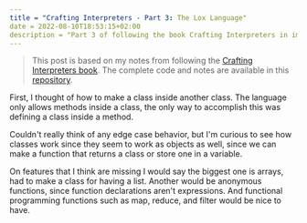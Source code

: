 ```yaml
---
title = "Crafting Interpreters - Part 3: The Lox Language"
date = 2022-08-10T18:53:15+02:00
description = "Part 3 of following the book Crafting Interpreters in implementing interpreters for the Lox programming language."
---
```



> This post is based on my notes from following the [Crafting Interpreters book](https://craftinginterpreters.com/).
> The complete code and notes are available in this [repository](https://github.com/EdSwordsmith/crafting_interpreters).

First, I thought of how to make a class inside another class. The language only allows methods inside a class, the only way to accomplish this was defining a class inside a method.

Couldn't really think of any edge case behavior, but I'm curious to see how classes work since they seem to work as objects as well, since we can make a function that returns a class or store one in a variable.

On features that I think are missing I would say the biggest one is arrays, had to make a class for having a list. Another would be anonymous functions, since function declarations aren't expressions. And functional programming functions such as map, reduce, and filter would be nice to have.
